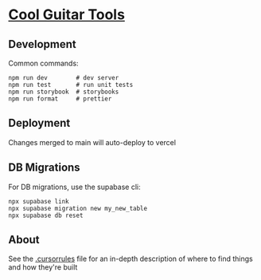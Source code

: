 # [Cool Guitar Tools](https://www.coolguitar.tools)

## Development

Common commands:

```shellscript
npm run dev        # dev server
npm run test       # run unit tests
npm run storybook  # storybooks
npm run format     # prettier
```

## Deployment

Changes merged to main will auto-deploy to vercel

## DB Migrations

For DB migrations, use the supabase cli:

```shellscript
npx supabase link
npx supabase migration new my_new_table
npx supabase db reset
```

## About

See the [.cursorrules](./.cursorrules) file for an in-depth description of where to find things and how they're built
